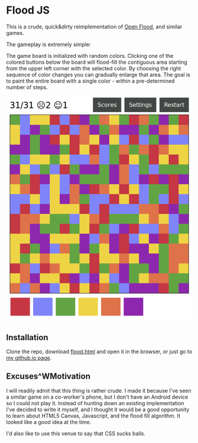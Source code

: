 Flood JS
========

This is a crude, quick&dirty reimplementation of [Open Flood](https://play.google.com/store/apps/details?id=com.gunshippenguin.openflood&hl=en),
and similar games.

The gameplay is extremely simple:

The game board is initialized with random colors.
Clicking one of the colored buttons below the board will flood-fill the contiguous area starting from the upper left corner with the selected color.
By choosing the right sequence of color changes you can gradually enlarge that area.
The goal is to paint the entire board with a single color - within a pre-determined number of steps.

![Example screenshot](example1.png)

Installation
------------

Clone the repo, download [flood.html](flood.html) and open it in the browser, or just go to [my github.io page](https://pjuhasz.github.io/flood_js/flood.html).

Excuses^WMotivation
-------------------

I will readily admit that this thing is rather crude.
I made it because I've seen a similar game on a co-worker's phone, but I don't have an Android device so I could not play it.
Instead of hunting down an existing implementation I've decided to write it myself, and I thought it would be a good opportunity to learn
about HTML5 Canvas, Javascript, and the flood fill algorithm. It looked like a good idea at the time.

I'd also like to use this venue to say that CSS sucks balls.
 
